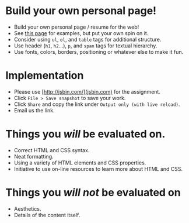 Build your own personal page!
=
- Build your own personal page / resume for the web!
- See [this page](http://cs.nyu.edu/web/People/phdstudents.html) for examples, but put your own spin on it.
- Consider using `ul`, `ol`, and `table` tags for additional structure.
- Use header (`h1`, `h2`...), `p`, and `span` tags for textual hierarchy.
- Use fonts, colors, borders, positioning or whatever else to make it fun.

Implementation
=
- Please use [http://jsbin.com/](jsbin.com) for the assignment.
- Click `File > Save snapshot` to save your work.
- Click `Share` and copy the link under `Output only (with live reload)`.
- Email us the link.

Things you *will* be evaluated on.
=
- Correct HTML and CSS syntax.
- Neat formatting.
- Using a variety of HTML elements and CSS properties.
- Initiative to use on-line resources to learn more about HTML and CSS.

Things you *will not* be evaluated on
=
- Aesthetics.
- Details of the content itself.
